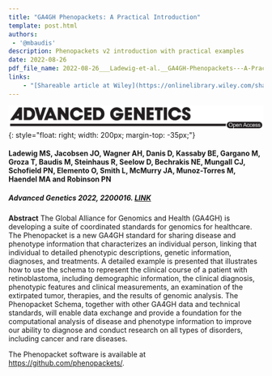 ```yaml
---
title: "GA4GH Phenopackets: A Practical Introduction"
template: post.html 
authors:
 - '@mbaudis'
description: Phenopackets v2 introduction with practical examples
date: 2022-08-26
pdf_file_name: 2022-08-26___Ladewig-et-al.__GA4GH-Phenopackets---A-Practical-Introduction__Advanced-Genetics.pdf
links:
    - "[Shareable article at Wiley](https://onlinelibrary.wiley.com/share/WSZCRZE29EKJIJVKYZES?target=10.1002/ggn2.202200016)"
---
```


![](/img/logo_AdvancedGenetics.png){: style="float: right; width: 200px; margin-top: -35px;"}
#### Ladewig MS, Jacobsen JO, Wagner AH, Danis D, Kassaby BE, Gargano M, Groza T, Baudis M, Steinhaus R, Seelow D, Bechrakis NE, Mungall CJ, Schofield PN, Elemento O, Smith L, McMurry JA, Munoz-Torres M, Haendel MA and Robinson PN
##### Advanced Genetics 2022, 2200016. [LINK](https://doi.org/10.1002/ggn2.202200016)

**Abstract** The Global Alliance for Genomics and Health (GA4GH) is developing a suite of coordinated standards for genomics for healthcare. The Phenopacket is a new GA4GH standard for sharing disease and phenotype information that characterizes an individual person, linking that individual to detailed phenotypic descriptions, genetic information, diagnoses, and treatments. A detailed example is presented that illustrates how to use the schema to represent the clinical course of a patient with retinoblastoma, including demographic information, the clinical diagnosis, phenotypic features and clinical measurements, an examination of the extirpated tumor, therapies, and the results of genomic analysis. The Phenopacket Schema, together with other GA4GH data and technical standards, will enable data exchange and provide a foundation for the computational analysis of disease and phenotype information to improve our ability to diagnose and conduct research on all types of disorders, including cancer and rare diseases.

The Phenopacket software is available at <https://github.com/phenopackets/>.
